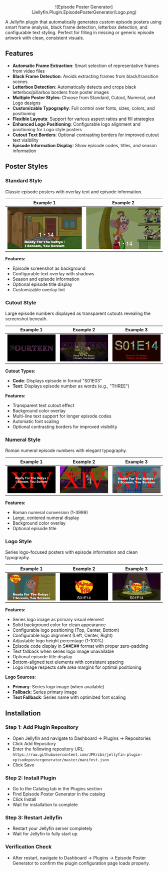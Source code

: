 <div align="center">
    ![Episode Poster Generator](Jellyfin.Plugin.EpisodePosterGenerator/Logo.png)
</div>

A Jellyfin plugin that automatically generates custom episode posters using smart frame analysis, black frame detection, letterbox detection, and configurable text styling. Perfect for filling in missing or generic episode artwork with clean, consistent visuals.

## Features

- **Automatic Frame Extraction**: Smart selection of representative frames from video files
- **Black Frame Detection**: Avoids extracting frames from black/transition scenes
- **Letterbox Detection**: Automatically detects and crops black letterbox/pillarbox borders from poster images
- **Multiple Poster Styles**: Choose from Standard, Cutout, Numeral, and Logo designs
- **Customizable Typography**: Full control over fonts, sizes, colors, and positioning
- **Flexible Layouts**: Support for various aspect ratios and fill strategies
- **Enhanced Logo Positioning**: Configurable logo alignment and positioning for Logo style posters
- **Cutout Text Borders**: Optional contrasting borders for improved cutout text visibility
- **Episode Information Display**: Show episode codes, titles, and season information

## Poster Styles

### Standard Style
Classic episode posters with overlay text and episode information.

| Example 1 | Example 2 |
|-----------|-----------|
| ![Standard 1](Screenshots/Standard%201.jpg) | ![Standard 2](Screenshots/Standard%202.jpg) |

**Features:**
- Episode screenshot as background
- Configurable text overlay with shadows
- Season and episode information
- Optional episode title display
- Customizable overlay tint

### Cutout Style  
Large episode numbers displayed as transparent cutouts revealing the screenshot beneath.

| Example 1 | Example 2 | Example 3 |
|-----------|-----------|-----------|
| ![Cutout 1](Screenshots/Cutout%201.jpg) | ![Cutout 2](Screenshots/Cutout%202.jpg) | ![Cutout 3](Screenshots/Cutout%203.jpg) |

**Cutout Types:**
- **Code**: Displays episode in format "S01E03" 
- **Text**: Displays episode number as words (e.g., "THREE")

**Features:**
- Transparent text cutout effect
- Background color overlay
- Multi-line text support for longer episode codes
- Automatic font scaling
- Optional contrasting borders for improved visibility

### Numeral Style
Roman numeral episode numbers with elegant typography.

| Example 1 | Example 2 | Example 3 |
|-----------|-----------|-----------|
| ![Numeral 1](Screenshots/Numeral%201.jpg) | ![Numeral 2](Screenshots/Numeral%202.jpg) | ![Numeral 3](Screenshots/Numeral%203.jpg) |

**Features:**
- Roman numeral conversion (1-3999)
- Large, centered numeral display
- Background color overlay
- Optional episode title

### Logo Style
Series logo-focused posters with episode information and clean typography.

| Example 1 | Example 2 | Example 3 |
|-----------|-----------|-----------|
| ![Logo 1](Screenshots/Logo%201.jpg) | ![Logo 2](Screenshots/Logo%202.jpg) | ![Logo 3](Screenshots/Logo%203.jpg) |

**Features:**
- Series logo image as primary visual element
- Solid background color for clean appearance
- Configurable logo positioning (Top, Center, Bottom)
- Configurable logo alignment (Left, Center, Right)
- Adjustable logo height percentage (1-100%)
- Episode code display in S##E## format with proper zero-padding
- Text fallback when series logo image unavailable
- Optional episode title display
- Bottom-aligned text elements with consistent spacing
- Logo image respects safe area margins for optimal positioning

**Logo Sources:**
- **Primary**: Series logo image (when available)
- **Fallback**: Series primary image
- **Text Fallback**: Series name with optimized font scaling

## Installation

### Step 1: Add Plugin Repository

* Open Jellyfin and navigate to Dashboard → Plugins → Repositories
* Click Add Repository
* Enter the following repository URL: `https://raw.githubusercontent.com/JPKribs/jellyfin-plugin-episodepostergenerator/master/manifest.json`
* Click Save

### Step 2: Install Plugin

* Go to the Catalog tab in the Plugins section
* Find Episode Poster Generator in the catalog
* Click Install
* Wait for installation to complete

### Step 3: Restart Jellyfin

* Restart your Jellyfin server completely
* Wait for Jellyfin to fully start up

### Verification Check

* After restart, navigate to Dashboard → Plugins → Episode Poster Generator to confirm the plugin configuration page loads properly.
